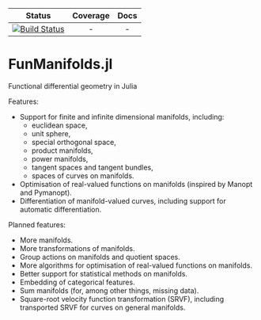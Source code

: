 | Status | Coverage | Docs |
| :----: | :----: | :----: |
| [![Build Status](https://travis-ci.org/mateuszbaran/FunManifolds.jl.svg?branch=master)](https://travis-ci.com/mateuszbaran/FunManifolds.jl) | - | - |

# FunManifolds.jl

Functional differential geometry in Julia

Features:

* Support for finite and infinite dimensional manifolds, including:
  * euclidean space,
  * unit sphere,
  * special orthogonal space,
  * product manifolds,
  * power manifolds,
  * tangent spaces and tangent bundles,
  * spaces of curves on manifolds.
* Optimisation of real-valued functions on manifolds (inspired by Manopt and Pymanopt).
* Differentiation of manifold-valued curves, including support for automatic differentiation.

Planned features:

* More manifolds.
* More transformations of manifolds.
* Group actions on manifolds and quotient spaces.
* More algorithms for optimisation of real-valued functions on manifolds.
* Better support for statistical methods on manifolds.
* Embedding of categorical features.
* Sum manifolds (for, among other things, missing data).
* Square-root velocity function transformation (SRVF), including transported SRVF for curves on general manifolds.

